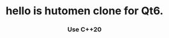 <div align="center">
  <p><h1>hello is hutomen clone for Qt6.</h1></p>
  <p><h3>Use C++20</h3></p>
</div>
